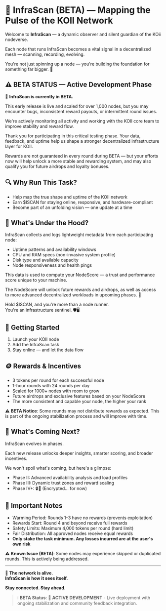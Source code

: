 # 📡 InfraScan (BETA) — Mapping the Pulse of the KOII Network

Welcome to **InfraScan** — a dynamic observer and silent guardian of the KOii nodeverse.

Each node that runs InfraScan becomes a vital signal in a decentralized mesh — scanning, recording, evolving.

You're not just spinning up a node — you're building the foundation for something far bigger. 🧩

## ⚠️ BETA STATUS — Active Development Phase

🧪 **InfraScan is currently in BETA.**

This early release is live and scaled for over 1,000 nodes, but you may encounter bugs, inconsistent reward payouts, or intermittent round issues.

We're actively monitoring all activity and working with the KOII core team to improve stability and reward flow.

Thank you for participating in this critical testing phase. Your data, feedback, and uptime help us shape a stronger decentralized infrastructure layer for KOII.

Rewards are not guaranteed in every round during BETA — but your efforts now will help unlock a more stable and rewarding system, and may also qualify you for future airdrops and loyalty bonuses.

## 🔍 Why Run This Task?

- Help map the true shape and uptime of the KOII network
- Earn $ISCAN for staying online, responsive, and hardware-compliant
- Become part of an unfolding vision — one update at a time

## 🧠 What's Under the Hood?

InfraScan collects and logs lightweight metadata from each participating node:

- Uptime patterns and availability windows
- CPU and RAM specs (non-invasive system profile)
- Disk type and available capacity
- Node responsiveness and health pings

This data is used to compute your NodeScore — a trust and performance score unique to your machine.

The NodeScore will unlock future rewards and airdrops, as well as access to more advanced decentralized workloads in upcoming phases. 🧬

Hold $ISCAN, and you're more than a node runner.  
You're an infrastructure sentinel. 🛡️🖥️

## 🚀 Getting Started

1. Launch your KOII node
2. Add the InfraScan task
3. Stay online — and let the data flow

## 🪙 Rewards & Incentives

- 3 tokens per round for each successful node
- 1-hour rounds with 24 rounds per day
- Scaled for 1000+ nodes with room to grow
- Future airdrops and exclusive features based on your NodeScore
- The more consistent and capable your node, the higher your rank

⚠️ **BETA Notice**: Some rounds may not distribute rewards as expected. This is part of the ongoing stabilization process and will improve with time.

## 📅 What's Coming Next?

InfraScan evolves in phases.

Each new release unlocks deeper insights, smarter scoring, and broader incentives.

We won't spoil what's coming, but here's a glimpse:

- Phase II: Advanced availability analysis and load profiles
- Phase III: Dynamic trust zones and reward scaling
- Phase IV+: 🔒👀 (Encrypted... for now)

## 🚨 Important Notes

- Warming Period: Rounds 1–3 have no rewards (prevents exploitation)
- Rewards Start: Round 4 and beyond receive full rewards
- Safety Limits: Maximum 4,000 tokens per round (hard limit)
- Fair Distribution: All approved nodes receive equal rewards
- **Only stake the task minimum. Any losses incurred are at the user's own risk**

⚠️ **Known Issue (BETA)**: Some nodes may experience skipped or duplicated rounds. This is actively being addressed.

---

🧬 **The network is alive.**  
**InfraScan is how it sees itself.**

**Stay connected. Stay ahead.**

> ℹ️ **BETA Status**: 🧪 **ACTIVE DEVELOPMENT** - Live deployment with ongoing stabilization and community feedback integration.
